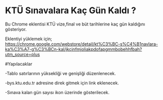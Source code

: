 # KTÜ Sınavalara Kaç Gün Kaldı ?
Bu Chrome eklentisi KTÜ vize,final ve büt tarihlerine kaç gün kaldığını gösteriyor.

Eklentiyi yüklemek için; https://chrome.google.com/webstore/detail/kt%C3%BC-s%C4%B1navlara-ka%C3%A7-g%C3%BCn-kal/jkcjnfmjoliakpdofapgmmbobehhfbah?utm_source=plus

#Yapılacaklar

-Tablo satırlarının yüksekliği ve genişliği düzenlenecek.

-bys.ktu.edu.tr adresine direk gitmek için link eklenecek.

-Sınava kalan gün sayısı ikon üzerinde gösterilecek.



